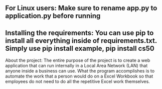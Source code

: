 For Linux users:
Make sure to rename app.py to application.py before running
---------------------------------------------------------------------------------------------------------------------------------------------------------------------------------
Installing the requirements:
You can use pip to install all everything inside of requirements.txt.
Simply use pip install <package>
example, pip install cs50
---------------------------------------------------------------------------------------------------------------------------------------------------------------------------------
About the project:
The entire purpose of the project is to create a web application that can run internally in a Local Area Network (LAN) that anyone inside a business can use. What the program accomplishes is to automate the work that a person would do on a Excel Workbook so that employees do not need to do all the repetitive Excel work themselves.